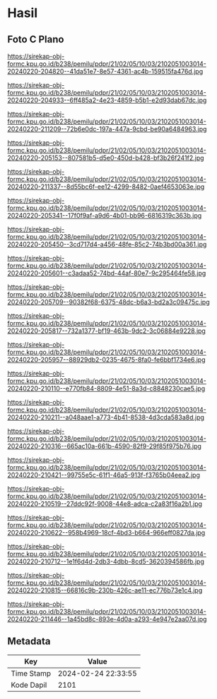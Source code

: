 # Hasil

## Foto C Plano

https://sirekap-obj-formc.kpu.go.id/b238/pemilu/pdpr/21/02/05/10/03/2102051003014-20240220-204820--41da51e7-8e57-4361-ac4b-159515fa476d.jpg

https://sirekap-obj-formc.kpu.go.id/b238/pemilu/pdpr/21/02/05/10/03/2102051003014-20240220-204933--6ff485a2-4e23-4859-b5b1-e2d93dab67dc.jpg

https://sirekap-obj-formc.kpu.go.id/b238/pemilu/pdpr/21/02/05/10/03/2102051003014-20240220-211209--72b6e0dc-197a-447a-9cbd-be90a6484963.jpg

https://sirekap-obj-formc.kpu.go.id/b238/pemilu/pdpr/21/02/05/10/03/2102051003014-20240220-205153--807581b5-d5e0-450d-b428-bf3b26f241f2.jpg

https://sirekap-obj-formc.kpu.go.id/b238/pemilu/pdpr/21/02/05/10/03/2102051003014-20240220-211337--8d55bc6f-ee12-4299-8482-0aef4653063e.jpg

https://sirekap-obj-formc.kpu.go.id/b238/pemilu/pdpr/21/02/05/10/03/2102051003014-20240220-205341--17f0f9af-a9d6-4b01-bb96-6816319c363b.jpg

https://sirekap-obj-formc.kpu.go.id/b238/pemilu/pdpr/21/02/05/10/03/2102051003014-20240220-205450--3cd717d4-a456-48fe-85c2-74b3bd00a361.jpg

https://sirekap-obj-formc.kpu.go.id/b238/pemilu/pdpr/21/02/05/10/03/2102051003014-20240220-205601--c3adaa52-74bd-44af-80e7-9c295464fe58.jpg

https://sirekap-obj-formc.kpu.go.id/b238/pemilu/pdpr/21/02/05/10/03/2102051003014-20240220-205709--90382f68-6375-48dc-b6a3-bd2a3c09475c.jpg

https://sirekap-obj-formc.kpu.go.id/b238/pemilu/pdpr/21/02/05/10/03/2102051003014-20240220-205817--732a1377-bf19-463b-9dc2-3c06884e9228.jpg

https://sirekap-obj-formc.kpu.go.id/b238/pemilu/pdpr/21/02/05/10/03/2102051003014-20240220-205957--88929db2-0235-4675-8fa0-fe6bbf1734e6.jpg

https://sirekap-obj-formc.kpu.go.id/b238/pemilu/pdpr/21/02/05/10/03/2102051003014-20240220-210110--e770fb84-8809-4e51-8a3d-c8848230cae5.jpg

https://sirekap-obj-formc.kpu.go.id/b238/pemilu/pdpr/21/02/05/10/03/2102051003014-20240220-210211--a048aae1-a773-4b41-8538-4d3cda583a8d.jpg

https://sirekap-obj-formc.kpu.go.id/b238/pemilu/pdpr/21/02/05/10/03/2102051003014-20240220-210316--665ac10a-661b-4590-82f9-29f85f975b76.jpg

https://sirekap-obj-formc.kpu.go.id/b238/pemilu/pdpr/21/02/05/10/03/2102051003014-20240220-210421--99755e5c-61f1-46a5-913f-f3765b04eea2.jpg

https://sirekap-obj-formc.kpu.go.id/b238/pemilu/pdpr/21/02/05/10/03/2102051003014-20240220-210519--27ddc92f-9008-44e8-adca-c2a83f16a2b1.jpg

https://sirekap-obj-formc.kpu.go.id/b238/pemilu/pdpr/21/02/05/10/03/2102051003014-20240220-210622--958b4969-18cf-4bd3-b664-966eff0827da.jpg

https://sirekap-obj-formc.kpu.go.id/b238/pemilu/pdpr/21/02/05/10/03/2102051003014-20240220-210712--1e1f6d4d-2db3-4dbb-8cd5-3620394586fb.jpg

https://sirekap-obj-formc.kpu.go.id/b238/pemilu/pdpr/21/02/05/10/03/2102051003014-20240220-210815--66816c9b-230b-426c-ae11-ec776b73e1c4.jpg

https://sirekap-obj-formc.kpu.go.id/b238/pemilu/pdpr/21/02/05/10/03/2102051003014-20240220-211446--1a45bd8c-893e-4d0a-a293-4e947e2aa07d.jpg


## Metadata

| Key        | Value               |
| ---------- | ------------------- |
| Time Stamp | 2024-02-24 22:33:55 |
| Kode Dapil | 2101                |



